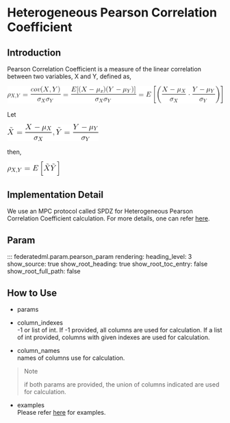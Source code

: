 # Heterogeneous Pearson Correlation Coefficient

## Introduction

Pearson Correlation Coefficient is a measure of the linear correlation
between two variables, X and Y, defined as,

![](../../images/pearson.png)

Let

![](../../images/standard.png)

then,

![](../../images/rewrited.png)

## Implementation Detail

We use an MPC protocol called SPDZ for Heterogeneous Pearson Correlation
Coefficient calculation. For more details, one can refer
[here](./secureprotol.md).

## Param

::: federatedml.param.pearson_param
    rendering:
      heading_level: 3
      show_source: true
      show_root_heading: true
      show_root_toc_entry: false
      show_root_full_path: false

## How to Use

  - params

  - column\_indexes  
    \-1 or list of int. If -1 provided, all columns are used for
    calculation. If a list of int provided, columns with given indexes
    are used for calculation.

  - column\_names  
    names of columns use for calculation.

> 
> 
> <div class="note">
> 
> <div class="admonition-title">
> 
> Note
> 
> </div>
> 
> if both params are provided, the union of columns indicated are used
> for calculation.
> 
> </div>

  - examples  
    Please refer [here](../../../examples/pipeline/hetero_pearson)
    for examples.
